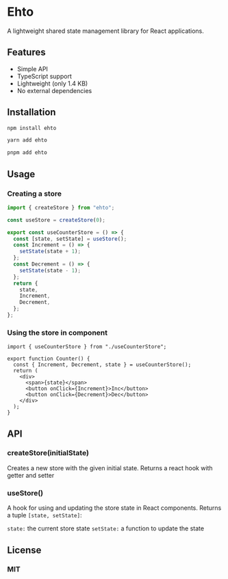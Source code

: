 # Ehto

A lightweight shared state management library for React applications.

## Features

- Simple API
- TypeScript support
- Lightweight (only 1.4 KB)
- No external dependencies

## Installation

```bash
npm install ehto
```
```bash
yarn add ehto
```
```bash
pnpm add ehto
```

## Usage
### Creating a store
```ts
import { createStore } from "ehto";

const useStore = createStore(0);

export const useCounterStore = () => {
  const [state, setState] = useStore();
  const Increment = () => {
    setState(state + 1);
  };
  const Decrement = () => {
    setState(state - 1);
  };
  return {
    state,
    Increment,
    Decrement,
  };
};
```

### Using the store in component
```tsx
import { useCounterStore } from "./useCounterStore";

export function Counter() {
  const { Increment, Decrement, state } = useCounterStore();
  return (
    <div>
      <span>{state}</span>
      <button onClick={Increment}>Inc</button>
      <button onClick={Decrement}>Dec</button>
    </div>
  );
}
```

## API

### createStore(initialState)
Creates a new store with the given initial state.
Returns a react hook with getter and setter

### useStore()
A hook for using and updating the store state in React components.
Returns a tuple `[state, setState]`:

`state:` the current store state
`setState:` a function to update the state

## License
### MIT